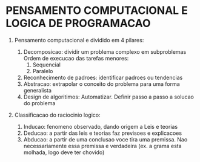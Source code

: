 # PENSAMENTO COMPUTACIONAL E LOGICA DE PROGRAMACAO

1. Pensamento computacional e dividido em 4 pilares:
    1. Decomposicao: dividir um problema complexo em subproblemas
    Ordem de execucao das tarefas menores:
        1. Sequencial
        2. Paralelo
    2. Reconhecimento de padroes: identificar padroes ou tendencias
    3. Abstracao: extrapolar o conceito do problema para uma forma generalista
    4. Design de algoritimos: Automatizar. Definir passo a passo a solucao do problema

2. Classificacao do raciocinio logico:
    1. Inducao: fenomeno observado, dando origem a Leis e teorias
    2. Deducao: a partir das leis e teorias faz previsoes e explicacoes
    3. Abducao: a partir de uma conclusao voce tira uma premissa. Nao necessariamente essa premissa e verdadeira (ex. a grama esta molhada, logo deve ter chovido)
